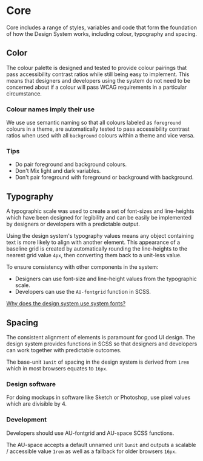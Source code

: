# Core
Core includes a range of styles, variables and code that form the foundation of how the Design System works, including colour, typography and spacing.

## Color
The colour palette is designed and tested to provide colour pairings that pass accessibility contrast ratios while still being easy to implement. This means that designers and developers using the system do not need to be concerned about if a colour will pass WCAG requirements in a particular circumstance.

### Colour names imply their use
We use use semantic naming so that all colours labeled as `foreground` colours in a theme, are automatically tested to pass accessibility contrast ratios when used with all `background` colours within a theme and vice versa.

### Tips
- Do pair foreground and background colours.
- Don't Mix light and dark variables.
- Don't pair foreground with foreground or background with background.

## Typography
A typographic scale was used to create a set of font-sizes and line-heights which have been designed for legibility and can be easily be implemented by designers or developers with a predictable output.

Using the design system's typography values means any object containing text is more likely to align with another element. This appearance of a baseline grid is created by automatically rounding the line-heights to the nearest grid value `4px`, then converting them back to a unit-less value.

To ensure consistency with other components in the system:

- Designers can use font-size and line-height values from the typographic scale.
- Developers can use the `AU-fontgrid` function in SCSS.

[Why does the design system use system fonts?](https://designsystem.gov.au/components/core/rationale/#why-system-fonts)

## Spacing
The consistent alignment of elements is paramount for good UI design. The design system provides functions in SCSS so that designers and developers can work together with predictable outcomes.

The base-unit `1unit` of spacing in the design system is derived from `1rem` which in most browsers equates to `16px`.

### Design software
For doing mockups in software like Sketch or Photoshop, use pixel values which are divisible by 4.

### Development
Developers should use AU-fontgrid and AU-space SCSS functions.

The AU-space accepts a default unnamed unit `1unit` and outputs a scalable / accessible value `1rem` as well as a fallback for older browsers `16px`.